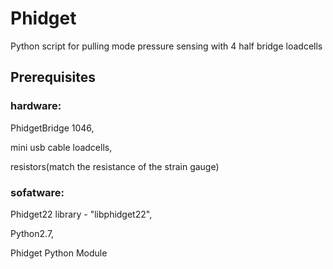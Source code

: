# Phidget
Python script for pulling mode pressure sensing with 4 half bridge loadcells

## Prerequisites
### hardware:  

PhidgetBridge 1046, 

mini usb cable loadcells, 

resistors(match the resistance of the strain gauge)

### sofatware:

Phidget22 library - "libphidget22",

Python2.7,

Phidget Python Module
